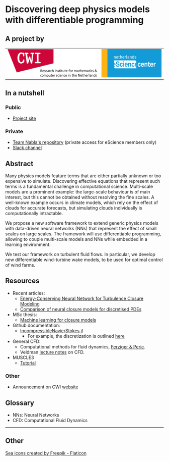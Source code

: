 # Discovering deep physics models with differentiable programming

## A project by

|                                               |                                                 |
|:---------------------------------------------:|:-----------------------------------------------:|
| <img src="../img/cwi-logo.svg" height="90" /> | <img src="../img/nlesc-logo.png" height="90" /> |


## In a nutshell

### Public

- [Project site](https://research-software-directory.org/projects/deepdip)

### Private

- [Team Nabla's repository](https://github.com/Team-Nabla/) (private access for eScience members only)
- [Slack channel](https://deepdip-workspace.slack.com)

## Abstract

Many physics models feature terms that are either partially unknown or too expensive to simulate. Discovering effective equations that represent such terms is a fundamental challenge in computational science. Multi-scale models are a prominent example: the large-scale behaviour is of main interest, but this cannot be obtained without resolving the fine scales. A well-known example occurs in climate models, which rely on the effect of clouds for accurate forecasts, but simulating clouds individually is computationally intractable.

We propose a new software framework to extend generic physics models with data-driven neural networks (NNs) that represent the effect of small scales on large scales. The framework will use differentiable programming, allowing to couple multi-scale models and NNs while embedded in a learning environment.

We test our framework on turbulent fluid flows. In particular, we develop new differentiable wind-turbine wake models, to be used for optimal control of wind farms.

## Resources

- Recent articles:
	- [Energy-Conserving Neural Network for Turbulence Closure Modeling
](https://arxiv.org/abs/2301.13770)
	- [Comparison of neural closure models for discretised PDEs](https://www.sciencedirect.com/science/article/pii/S0898122123001736)
- MSc thesis:
	- [Machine learning for closure models](https://pure.tue.nl/ws/portalfiles/portal/279333801/Melchers_H.pdf)
- Github documentation:
	- [IncompressibleNavierStokes.jl](https://agdestein.github.io/IncompressibleNavierStokes.jl/stable/)
		- For example, the discretization is outlined [here](https://agdestein.github.io/IncompressibleNavierStokes.jl/stable/equations/spatial/)
- General CFD:
	- Computational methods for fluid dynamics, [Ferziger & Peric](https://link.springer.com/book/10.1007/978-3-642-56026-2).
	- Veldman [lecture notes](https://www.math.rug.nl/~veldman/Colleges/CFD/CFDdictaat1314.pdf) on CFD.
- MUSCLE3
	- [Tutorial](https://muscle3.readthedocs.io/en/latest/index.html)

### Other
- Announcement on CWI [website](https://www.cwi.nl/en/news/escience-center-grants-cwi-project-on-differentiable-programming/) 

## Glossary

- NNs: Neural Networks
- CFD: Computational Fluid Dynamics

---

## Other

<a href="https://www.flaticon.com/free-icons/sea" title="sea icons">Sea icons created by Freepik - Flaticon</a>

